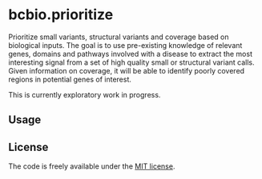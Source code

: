 # bcbio.prioritize

Prioritize small variants, structural variants and coverage based on biological
inputs. The goal is to use pre-existing knowledge of relevant genes, domains and
pathways involved with a disease to extract the most interesting signal from a
set of high quality small or structural variant calls. Given information on
coverage, it will be able to identify poorly covered regions in potential genes
of interest.

This is currently exploratory work in progress.

## Usage

## License

The code is freely available under the [MIT license][l1].

[l1]: http://www.opensource.org/licenses/mit-license.html
